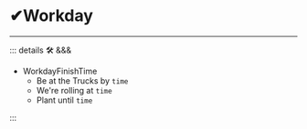 # ✔<labors>Workday</labors>

---

<!-- =================================================== -->
<!-- =================================================== -->
<!-- =================================================== -->
<!-- =================================================== -->
<!-- =================================================== -->
::: details 🛠 <dev>&&&</dev>

- WorkdayFinishTime
    - Be at the Trucks by `time`
    - We're rolling at `time`
    - Plant until `time`

:::
